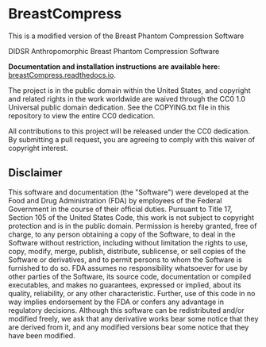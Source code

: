 # BreastCompress

This is a modified version of the Breast Phantom Compression Software

DIDSR Anthropomorphic Breast Phantom Compression Software

**Documentation and installation instructions are available here:**
[breastCompress.readthedocs.io](https://breastCompress.readthedocs.io).

The project is in the public domain within the United States, and
copyright and related rights in the work worldwide are waived through
the CC0 1.0 Universal public domain dedication. See the COPYING.txt
file in this repository to view the entire CC0 dedication.

All contributions to this project will be released under the CC0
dedication. By submitting a pull request, you are agreeing to comply
with this waiver of copyright interest.

## Disclaimer

This software and documentation (the "Software") were developed at the
Food and Drug Administration (FDA) by employees of the Federal Government
in the course of their official duties. Pursuant to Title 17, Section 105
of the United States Code, this work is not subject to copyright protection
and is in the public domain. Permission is hereby granted, free of charge,
to any person obtaining a copy of the Software, to deal in the Software
without restriction, including without limitation the rights to use, copy,
modify, merge, publish, distribute, sublicense, or sell copies of the
Software or derivatives, and to permit persons to whom the Software is
furnished to do so. FDA assumes no responsibility whatsoever for use by
other parties of the Software, its source code, documentation or compiled
executables, and makes no guarantees, expressed or implied, about its
quality, reliability, or any other characteristic. Further, use of this
code in no way implies endorsement by the FDA or confers any advantage in
regulatory decisions. Although this software can be redistributed and/or
modified freely, we ask that any derivative works bear some notice that
they are derived from it, and any modified versions bear some notice that
they have been modified.
